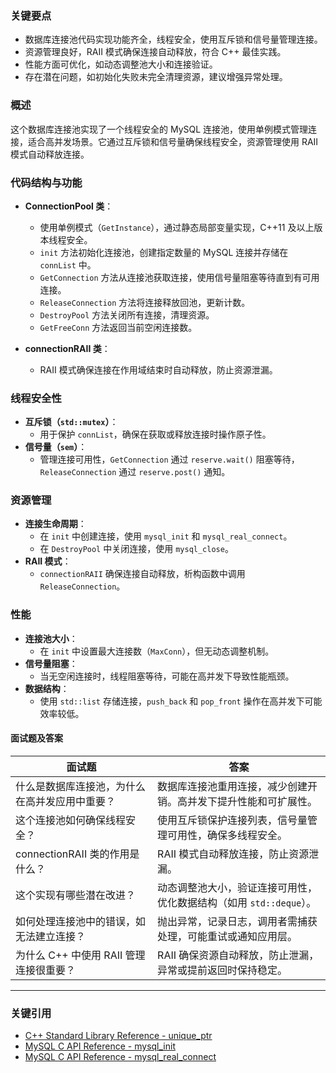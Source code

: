 ### 关键要点

- 数据库连接池代码实现功能齐全，线程安全，使用互斥锁和信号量管理连接。
- 资源管理良好，RAII 模式确保连接自动释放，符合 C++ 最佳实践。
- 性能方面可优化，如动态调整池大小和连接验证。
- 存在潜在问题，如初始化失败未完全清理资源，建议增强异常处理。


### 概述
这个数据库连接池实现了一个线程安全的 MySQL 连接池，使用单例模式管理连接，适合高并发场景。它通过互斥锁和信号量确保线程安全，资源管理使用 RAII 模式自动释放连接。

### 代码结构与功能

- **ConnectionPool 类**：

  - 使用单例模式（`GetInstance`），通过静态局部变量实现，C++11 及以上版本线程安全。
  - `init` 方法初始化连接池，创建指定数量的 MySQL 连接并存储在 `connList` 中。
  - `GetConnection` 方法从连接池获取连接，使用信号量阻塞等待直到有可用连接。
  - `ReleaseConnection` 方法将连接释放回池，更新计数。
  - `DestroyPool` 方法关闭所有连接，清理资源。
  - `GetFreeConn` 方法返回当前空闲连接数。
- **connectionRAII 类**：
  - RAII 模式确保连接在作用域结束时自动释放，防止资源泄漏。

### 线程安全性

- **互斥锁（`std::mutex`）**：
  - 用于保护 `connList`，确保在获取或释放连接时操作原子性。
- **信号量（`sem`）**：
  - 管理连接可用性，`GetConnection` 通过 `reserve.wait()` 阻塞等待，`ReleaseConnection` 通过 `reserve.post()` 通知。

### 资源管理

- **连接生命周期**：
  - 在 `init` 中创建连接，使用 `mysql_init` 和 `mysql_real_connect`。
  - 在 `DestroyPool` 中关闭连接，使用 `mysql_close`。
- **RAII 模式**：
  - `connectionRAII` 确保连接自动释放，析构函数中调用 `ReleaseConnection`。

### 性能

- **连接池大小**：
  - 在 `init` 中设置最大连接数（`MaxConn`），但无动态调整机制。
- **信号量阻塞**：
  - 当无空闲连接时，线程阻塞等待，可能在高并发下导致性能瓶颈。
- **数据结构**：
  - 使用 `std::list` 存储连接，`push_back` 和 `pop_front` 操作在高并发下可能效率较低。

#### 面试题及答案

| **面试题**                                      | **答案**                                                                 |
|-------------------------------------------------|--------------------------------------------------------------------------|
| 什么是数据库连接池，为什么在高并发应用中重要？   | 数据库连接池重用连接，减少创建开销。高并发下提升性能和可扩展性。         |
| 这个连接池如何确保线程安全？                    | 使用互斥锁保护连接列表，信号量管理可用性，确保多线程安全。               |
| connectionRAII 类的作用是什么？                 | RAII 模式自动释放连接，防止资源泄漏。                                   |
| 这个实现有哪些潜在改进？                        | 动态调整池大小，验证连接可用性，优化数据结构（如用 `std::deque`）。       |
| 如何处理连接池中的错误，如无法建立连接？         | 抛出异常，记录日志，调用者需捕获处理，可能重试或通知应用层。             |
| 为什么 C++ 中使用 RAII 管理连接很重要？          | RAII 确保资源自动释放，防止泄漏，异常或提前返回时保持稳定。               |

---

### 关键引用
- [C++ Standard Library Reference - unique_ptr](https://en.cppreference.com/w/cpp/memory/unique_ptr)
- [MySQL C API Reference - mysql_init](https://dev.mysql.com/doc/c-api/8.0/en/mysql-init.html)
- [MySQL C API Reference - mysql_real_connect](https://dev.mysql.com/doc/c-api/8.0/en/mysql-real-connect.html)